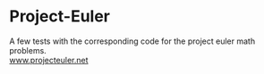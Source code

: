 # Project-Euler  

A few tests with the corresponding code for the project euler math problems.  
www.projecteuler.net
